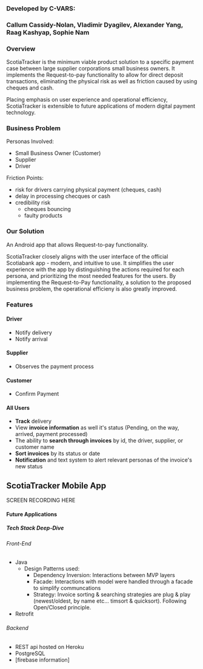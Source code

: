 ### Developed by C-VARS: 
### Callum Cassidy-Nolan, Vladimir Dyagilev, Alexander Yang, Raag Kashyap, Sophie Nam


### Overview
ScotiaTracker is the minimum viable product solution to a specific payment case between large supplier corporations small business owners. It implements the Request-to-pay functionality to allow for direct deposit transactions, eliminating the physical risk as well as friction caused by using cheques and cash. 

Placing emphasis on user experience and operational efficiency, ScotiaTracker is extensible to future applications of modern digital payment technology.

### Business Problem
Personas Involved:
- Small Business Owner (Customer)
- Supplier
- Driver

Friction Points:
- risk for drivers carrying physical payment (cheques, cash) 
- delay in processing checques or cash
- credibility risk
    - cheques bouncing
    - faulty products

### Our Solution

An Android app that allows Request-to-pay functionality.

ScotiaTracker closely aligns with the user interface of the official Scotiabank app - modern, and intuitive to use. It simplifies the user experience with the app by distinguishing the actions required for each persona, and prioritizing the most needed features for the users. By implementing the Request-to-Pay functionality, a solution to the proposed business problem, the operational efficieny is also greatly improved.

### Features

#### Driver
- Notify delivery 
- Notify arrival

#### Supplier 
- Observes the payment process

#### Customer
- Confirm Payment

#### All Users
- **Track** delivery
- View **invoice information** as well it's status (Pending, on the way, arrived, payment processed)
- The ability to **search through invoices** by id, the driver, supplier, or customer name
- **Sort invoices** by its status or date
- **Notification** and text system to alert relevant personas of the invoice's new status

## ScotiaTracker Mobile App
SCREEN RECORDING HERE

#### Future Applications



##### Tech Stack Deep-Dive

###### Front-End
* Java
    * Design Patterns used:
        * Dependency Inversion: Interactions between MVP layers
        * Facade: Interactions with model were handled through a facade to simplify communcations
        * Strategy: Invoice sorting & searching strategies are plug & play (newest/oldest, by name etc... timsort & quicksort). Following Open/Closed principle.
* Retrofit

###### Backend
* REST api hosted on Heroku
* PostgreSQL
* [firebase information]
